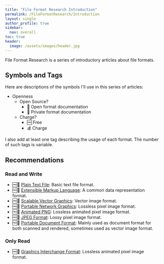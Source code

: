 ```yaml
---
title: "File Format Research Introduction"
permalink: /FileFormatResearch/Introduction
layout: single
author_profile: true
sidebar:
  nav: overall
toc: true
header:
  image: /assets/images/header.jpg
---
```


File Format Research is a series of introductory articles about file formats.

## Symbols and Tags

Here are descriptions of the symbols I'll use in this series of articles:

* Openness
  * Open Source?
    * 📖 Open format documentation
    * 📕 Private format documentation
  * Charge?
    * 🆓 Free
    * 💰 Charge

I also add at least one tag describing the usage of each format. The number of such tags is variable.

## Recommendations

### Read and Write

* 🆓📖 [Plain Text File](/fileformatresearch/2024/04/07/text-file): Basic text file format.
* 🆓📖 [Extensible Markup Language](/fileformatresearch/2024/04/09/xml): A common data representation format.
* 🆓📖 [Scalable Vector Graphics](/fileformatresearch/2024/04/09/svg): Vector image format.
* 🆓📖 [Portable Network Graphics](/fileformatresearch/2024/04/09/pdf): Lossless pixel image format.
* 🆓📖 [Animated PNG](/fileformatresearch/2024/04/09/apng): Lossless animated pixel image format.
* 🆓📖 [JPEG Format](/fileformatresearch/2024/04/09/jpeg): Lossy pixel image format.
* 🆓📖 [Portable Document Format](/fileformatresearch/2024/04/09/png): Mainly used as document format for both scanned and rendered, sometimes used as vector image format.

### Only Read

* 🆓📖 [Graphics Interchange Format](/fileformatresearch/2024/04/09/gif): Lossless animated pixel image format.
